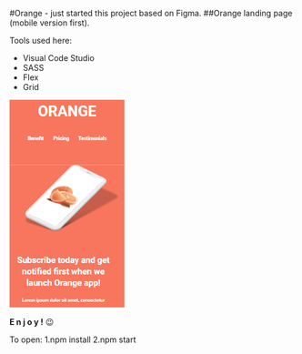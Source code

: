 #Orange - just started this project based on Figma.
##Orange landing page (mobile version first).


Tools used here:
- Visual Code Studio
- SASS
- Flex
- Grid

![Cover of this project](src/assets/img/cover.PNG)

**E n j o y !** 😉

To open:
1.npm install
2.npm start
